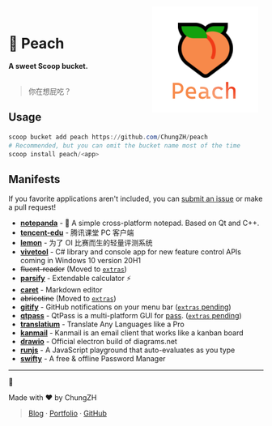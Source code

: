 <p align="center">
<img width="210" height="210" alt="Peach" src="./assets/peach.png" align="right" style="float: right; margin: 0 10px 0 0;"/>
</br>
<h1>🍑 Peach</h1>
<strong>A sweet Scoop bucket.</strong>
</br>
</br>
<blockquote>你在想屁吃？</blockquote>
</p>

## Usage

```powershell
scoop bucket add peach https://github.com/ChungZH/peach
# Recommended, but you can omit the bucket name most of the time
scoop install peach/<app>
```

## Manifests

If you favorite applications aren't included, you can [submit an issue](https://github.com/ChungZH/peach/issues/new) or make a pull request!

- [**notepanda**](https://github.com/ChungZH/notepanda) - 📃 A simple cross-platform notepad. Based on Qt and C++.
- [**tencent-edu**](https://ke.qq.com/) - 腾讯课堂 PC 客户端
- [**lemon**](https://github.com/iotang/Project_LemonLime) - 为了 OI 比赛而生的轻量评测系统
- [**vivetool**](https://github.com/thebookisclosed/ViVe) - C# library and console app for new feature control APIs coming in Windows 10 version 20H1
- ~~fluent-reader~~ (Moved to [`extras`](https://github.com/lukesampson/scoop-extras/pull/4450))
- [**parsify**](https://parsify.app/) - Extendable calculator ⚡
- [**caret**](https://caret.io) - Markdown editor
- ~~abricotine~~ (Moved to [`extras`](https://github.com/lukesampson/scoop-extras/pull/4453))
- [**gitify**](https://www.gitify.io/) - GitHub notifications on your menu bar ([`extras` pending](https://github.com/lukesampson/scoop-extras/pull/4455))
- [**qtpass**](https://qtpass.org/) - QtPass is a multi-platform GUI for [pass](https://www.passwordstore.org/). ([`extras` pending](https://github.com/lukesampson/scoop-extras/pull/4465))
- [**translatium**](https://translatiumapp.com/) - Translate Any Languages like a Pro
- [**kanmail**](https://kanmail.io/) - Kanmail is an email client that works like a kanban board
- [**drawio**](https://github.com/jgraph/drawio-desktop) - Official electron build of diagrams.net
- [**runjs**](https://runjs.dev/) - A JavaScript playground that auto-evaluates as you type
- [**swifty**](https://getswifty.pro/) -  A free & offline Password Manager

---

🍑

Made with ❤ by ChungZH

> [Blog](https://chungzh.cn) · [Portfolio](https://chungzh.cc) · [GitHub](https://github.com/ChungZH)
